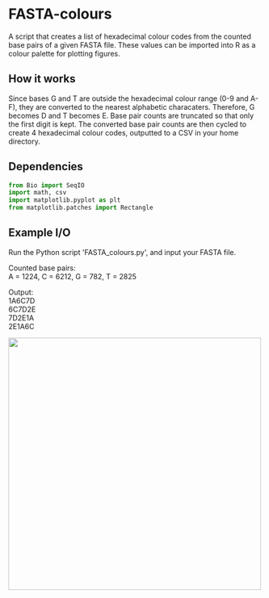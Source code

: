 # FASTA-colours
A script that creates a list of hexadecimal colour codes from the counted base pairs of a given FASTA file. These values can be imported into R as a colour palette for plotting figures.  
  
## How it works  
Since bases G and T are outside the hexadecimal colour range (0-9 and A-F), they are converted to the nearest alphabetic characaters. Therefore, G becomes D and T becomes E. Base pair counts are truncated so that only the first digit is kept. The converted base pair counts are then cycled to create 4 hexadecimal colour codes, outputted to a CSV in your home directory. 

## Dependencies  
```python
from Bio import SeqIO
import math, csv
import matplotlib.pyplot as plt
from matplotlib.patches import Rectangle
```  

## Example I/O  
Run the Python script 'FASTA_colours.py', and input your FASTA file.  
  
Counted base pairs:  
A = 1224, C = 6212, G = 782, T = 2825  
  
Output:  
1A6C7D  
6C7D2E  
7D2E1A  
2E1A6C  
  
<img align="left" src="https://raw.githubusercontent.com/alexpinch/FASTA-colours/main/example_data/example_palette.png?token=GHSAT0AAAAAABQ5KRMYJ6MPJMHDN3KG3TKCYYO2Q2Q" width=500/>  
